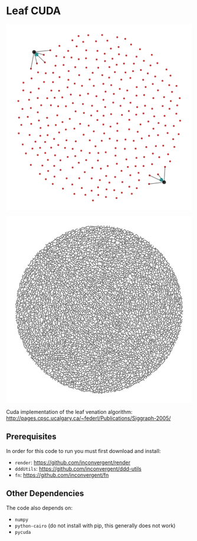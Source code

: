 # Leaf CUDA

![ani](/img/ani.gif?raw=true "ani")

![img](/img/img.png?raw=true "img")

Cuda implementation of the leaf venation algorithm:
http://pages.cpsc.ucalgary.ca/~federl/Publications/Siggraph-2005/


## Prerequisites

In order for this code to run you must first download and install:

*    `render`: https://github.com/inconvergent/render
*    `dddUtils`: https://github.com/inconvergent/ddd-utils
*    `fn`: https://github.com/inconvergent/fn

## Other Dependencies

The code also depends on:

*    `numpy`
*    `python-cairo` (do not install with pip, this generally does not work)
*    `pycuda`

